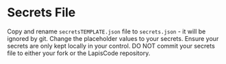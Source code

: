 # Secrets File

Copy and rename `secretsTEMPLATE.json` file to `secrets.json` - it will be ignored by git.
Change the placeholder values to your secrets. Ensure your secrets are only kept locally in your control.
DO NOT commit your secrets file to either your fork or the LapisCode repository.
